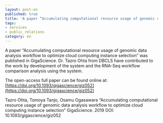 ```yaml
---
layout: post-en
published: true
title: 'A paper “Accumulating computational resource usage of genomic data analysis workflow to optimize cloud computing instance selection” was published in GigaScience.'
tags:
- services
- public_relations
category: en
---
```

A paper “Accumulating computational resource usage of genomic data analysis workflow to optimize cloud computing instance selection” was published in GigaScience.
Dr. Tazro Ohta from DBCLS have contributed to the work by development of the system and the RNA-Seq workflow comparison analysis using the system.

The open-access full paper can be found online at:
[https://doi.org/10.1093/gigascience/giz052](https://doi.org/10.1093/gigascience/giz052)  

Tazro Ohta, Tomoya Tanjo, Osamu Ogasawara
 “Accumulating computational resource usage of genomic data analysis workflow to optimize cloud computing instance selection”
GigaScience. 2019
DOI: 10.1093/gigascience/giz052
